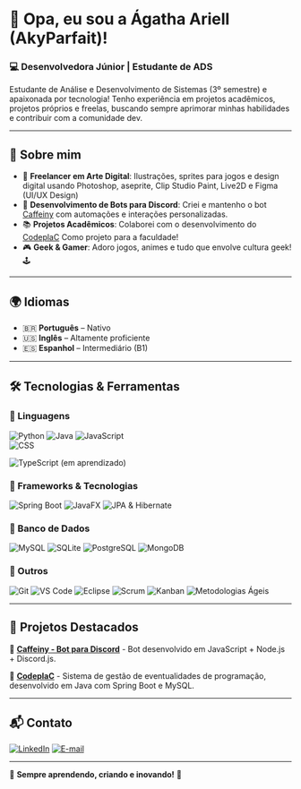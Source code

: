 # 👋 Opa, eu sou a Ágatha Ariell (AkyParfait)!

### 💻 Desenvolvedora Júnior | Estudante de ADS
Estudante de Análise e Desenvolvimento de Sistemas (3º semestre) e apaixonada por tecnologia! Tenho experiência em projetos acadêmicos, projetos próprios e freelas, buscando sempre aprimorar minhas habilidades e contribuir com a comunidade dev.

---

## 🚀 Sobre mim
- 🎨 **Freelancer em Arte Digital**: Ilustrações, sprites para jogos e design digital usando Photoshop, aseprite, Clip Studio Paint, Live2D e Figma (UI/UX Design)
- 🤖 **Desenvolvimento de Bots para Discord**: Criei e mantenho o bot [Caffeiny](https://github.com/ParfaitCMD/CaffeinyCodBase) com automações e interações personalizadas.
- 📚 **Projetos Acadêmicos**: Colaborei com o desenvolvimento do [CodeplaC](http://www.codeplac.com.br) Como projeto para a faculdade!
- 🎮 **Geek & Gamer**: Adoro jogos, animes e tudo que envolve cultura geek! 🕹️
  
---

## 🌍 Idiomas
- 🇧🇷 **Português** – Nativo  
- 🇺🇸 **Inglês** – Altamente proficiente  
- 🇪🇸 **Espanhol** – Intermediário (B1)


---

## 🛠️ Tecnologias & Ferramentas

### 🔹 Linguagens
![Python](https://img.shields.io/badge/Python-3776AB?style=for-the-badge&logo=python&logoColor=white)
![Java](https://img.shields.io/badge/Java-ED8B00?style=for-the-badge&logo=openjdk&logoColor=white)
![JavaScript](https://img.shields.io/badge/JavaScript-F7DF1E?style=for-the-badge&logo=javascript&logoColor=black)  
![CSS](https://img.shields.io/badge/CSS-1572B6?style=for-the-badge&logo=css3&logoColor=white)

![TypeScript](https://img.shields.io/badge/TypeScript-3178C6?style=for-the-badge&logo=typescript&logoColor=white) (em aprendizado)

### 🔹 Frameworks & Tecnologias
![Spring Boot](https://img.shields.io/badge/Spring%20Boot-6DB33F?style=for-the-badge&logo=spring&logoColor=white)
![JavaFX](https://img.shields.io/badge/JavaFX-2E59A6?style=for-the-badge&logo=java&logoColor=white)
![JPA & Hibernate](https://img.shields.io/badge/JPA%20%26%20Hibernate-59666C?style=for-the-badge&logo=hibernate&logoColor=white)

### 🔹 Banco de Dados
![MySQL](https://img.shields.io/badge/MySQL-4479A1?style=for-the-badge&logo=mysql&logoColor=white)
![SQLite](https://img.shields.io/badge/SQLite-003B57?style=for-the-badge&logo=sqlite&logoColor=white)
![PostgreSQL](https://img.shields.io/badge/PostgreSQL-316192?style=for-the-badge&logo=postgresql&logoColor=white)
![MongoDB](https://img.shields.io/badge/MongoDB-47A248?style=for-the-badge&logo=mongodb&logoColor=white)

### 🔹 Outros
![Git](https://img.shields.io/badge/Git-F05032?style=for-the-badge&logo=git&logoColor=white)
![VS Code](https://img.shields.io/badge/VS%20Code-007ACC?style=for-the-badge&logo=visual-studio-code&logoColor=white)
![Eclipse](https://img.shields.io/badge/Eclipse-2C2255?style=for-the-badge&logo=eclipse&logoColor=white)
![Scrum](https://img.shields.io/badge/Scrum-6DB33F?style=for-the-badge&logo=scrumalliance&logoColor=white)
![Kanban](https://img.shields.io/badge/Kanban-007ACC?style=for-the-badge&logo=trello&logoColor=white)
![Metodologias Ágeis](https://img.shields.io/badge/Metodologias%20%C3%81geis-FBA919?style=for-the-badge&logo=agile&logoColor=white)

---

## 📌 Projetos Destacados
🔹 **[Caffeiny - Bot para Discord](https://github.com/)** - Bot desenvolvido em JavaScript + Node.js + Discord.js.

🔹 **[CodeplaC](http://www.codeplac.com.br)** - Sistema de gestão de eventualidades de programação, desenvolvido em Java com Spring Boot e MySQL.

---

## 📬 Contato
[![LinkedIn](https://img.shields.io/badge/LinkedIn-0A66C2?style=for-the-badge&logo=linkedin&logoColor=white)](https://www.linkedin.com/in/seu-linkedin-aqui)
[![E-mail](https://img.shields.io/badge/Gmail-D14836?style=for-the-badge&logo=gmail&logoColor=white)](mailto:akyagathadev@gmail.com)

---

🎯 **Sempre aprendendo, criando e inovando!** 🚀

